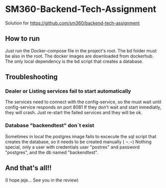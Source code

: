 # SM360-Backend-Tech-Assignment

Solution for https://github.com/sm360/backend-tech-assignment

## How to run

Just run the Docker-compose file in the project's root. The bd folder must be also in the root.
The docker images are downloaded from dockerhub. The only local dependency is the bd script that creates a database.


## Troubleshooting

### Dealer or Listing services fail to start automatically

The services need to connect with the config-service, so the must wait until config-service responds on port 8081
If they don't wait and start inmediatly, they will crash. Just re-start the failed services and they will be ok.

### Database "backendtest" don´t exist

Sometimes in local the postgres image fails to excecute the sql script that creates the database, so it needs to be created manually ( ¬.¬)
Nothing special, only a user with credentials user "postres" and password "postgres", and the db named "backendtest".


## And that's all!! 
(I hope jeje... See you in the review)
